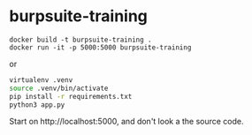 # burpsuite-training

```
docker build -t burpsuite-training .
docker run -it -p 5000:5000 burpsuite-training
```

or

```bash
virtualenv .venv
source .venv/bin/activate
pip install -r requirements.txt
python3 app.py
````

Start on http://localhost:5000, and don't look a the source code.

